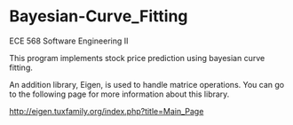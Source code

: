 # Bayesian-Curve_Fitting

ECE 568 Software Engineering II

This program implements stock price prediction using bayesian curve fitting.

An addition library, Eigen, is used to handle matrice operations. You can go to the following page for more information about this library.

http://eigen.tuxfamily.org/index.php?title=Main_Page
